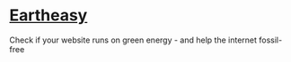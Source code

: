 # [Eartheasy](https://prancodes.github.io/Eartheasy/)
Check if your website runs on green energy - and help the internet fossil-free
